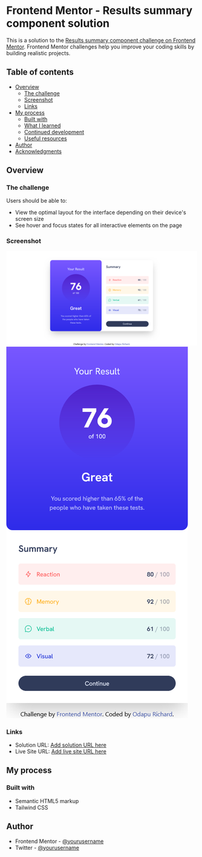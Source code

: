 # Frontend Mentor - Results summary component solution

This is a solution to the [Results summary component challenge on Frontend Mentor](https://www.frontendmentor.io/challenges/results-summary-component-CE_K6s0maV). Frontend Mentor challenges help you improve your coding skills by building realistic projects.

## Table of contents

- [Overview](#overview)
  - [The challenge](#the-challenge)
  - [Screenshot](#screenshot)
  - [Links](#links)
- [My process](#my-process)
  - [Built with](#built-with)
  - [What I learned](#what-i-learned)
  - [Continued development](#continued-development)
  - [Useful resources](#useful-resources)
- [Author](#author)
- [Acknowledgments](#acknowledgments)

## Overview

### The challenge

Users should be able to:

- View the optimal layout for the interface depending on their device's screen size
- See hover and focus states for all interactive elements on the page

### Screenshot

![](screenshots/desktop_screenshot.png)
![](screenshots/mobile_screenshot.png)

### Links

- Solution URL: [Add solution URL here](https://github.com/11-Ace/Result-summary-component-.git)
- Live Site URL: [Add live site URL here](https://11-ace.github.io/Result-summary-component-/)

## My process

### Built with

- Semantic HTML5 markup
- Tailwind CSS

## Author

- Frontend Mentor - [@yourusername](https://www.frontendmentor.io/profile/11-Ace)
- Twitter - [@yourusername](https://www.twitter.com/@11ace__)
